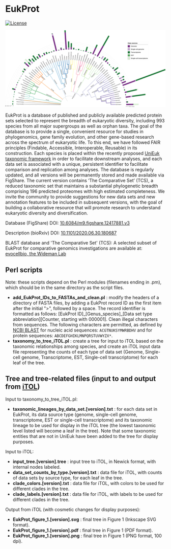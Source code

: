 # EukProt

[![License](https://img.shields.io/badge/license-GPLv3-blue.svg)](http://www.gnu.org/licenses/gpl.html)

![Tree representing relationships among data sets and counts by type](/iTOL/v03/EukProt_figure_1.v03.2021_11_22.png)

EukProt is a database of published and publicly available predicted protein sets selected to represent the breadth of eukaryotic diversity, including 993 species from all major supergroups as well as orphan taxa. The goal of the database is to provide a single, convenient resource for studies in phylogenomics, gene family evolution, and other gene-based research across the spectrum of eukaryotic life. To this end, we have followed FAIR principles (Findable, Accessible, Interoperable, Reusable) in its construction. Each species is placed within the recently proposed [UniEuk taxonomic framework](https://unieuk.org/) in order to facilitate downstream analyses, and each data set is associated with a unique, persistent identifier to facilitate comparison and replication among analyses. The database is regularly updated, and all versions will be permanently stored and made available via FigShare. The current version contains ‘The Comparative Set’ (TCS), a reduced taxonomic set that maintains a substantial phylogenetic breadth comprising 196 predicted proteomes with high estimated completeness. We invite the community to provide suggestions for new data sets and new annotation features to be included in subsequent versions, with the goal of building a collaborative resource that will promote research to understand eukaryotic diversity and diversification.

Database (FigShare) DOI: [10.6084/m9.figshare.12417881.v3](https://doi.org/10.6084/m9.figshare.12417881.v3)

Description (bioRxiv) DOI: [10.1101/2020.06.30.180687](https://doi.org/10.1101/2020.06.30.180687)

BLAST database and 'The Comparative Set' (TCS): A selected subset of EukProt for comparative genomics investigations are available at: [evocellbio, the Wideman Lab](http://evocellbio.com/eukprot/)

## Perl scripts

Note: these scripts depend on the Perl modules (filenames ending in .pm), which should be in the same directory as the script files.

- **add_EukProt_IDs_to_FASTAs_and_clean.pl** : modify the headers of a directory of FASTA files, by adding a EukProt record ID as the first item after the initial ">", followed by a space. The record identifier is formatted as follows: [EukProt ID]\_[Genus_species]\_[Data set type abbreviation][Counter, starting with 000001]. Clean illegal characters from sequences. The following characters are permitted, as defined by [NCBI BLAST](https://blast.ncbi.nlm.nih.gov/Blast.cgi?CMD=Web&PAGE_TYPE=BlastDocs&DOC_TYPE=BlastHelp) for nucleic acid sequences: ``ACGTNUKSYMWRBDHV`` and for protein sequences: ``ABCDEFGHIKLMNPQRSTUVWYZX*``.
- **taxonomy_to_tree_iTOL.pl** : create a tree for input to iTOL based on the taxonomic relationships among species, and create an iTOL input data file representing the counts of each type of data set (Genome, Single-cell genome, Transcriptome, EST, Single-cell transcriptome) for each leaf of the tree.

## Tree and tree-related files (input to and output from [iTOL](https://itol.embl.de))

Input to taxonomy_to_tree_iTOL.pl:
- **taxonomic_lineages_by_data_set.[version].txt** : for each data set in EukProt, its data source type (genome, single-cell genome, transcriptome, EST or single-cell transcriptome) and its taxonomic lineage to be used for display in the iTOL tree (the lowest taxonomic level listed will become a leaf in the tree). Note that some taxonomic entities that are not in UniEuk have been added to the tree for display purposes.

Input to iTOL:
- **input_tree.[version].tree** : input tree to iTOL, in Newick format, with internal nodes labeled.
- **data_set_counts_by_type.[version].txt** : data file for iTOL, with counts of data sets by source type, for each leaf in the tree.
- **clade_colors.[version].txt** : data file for iTOL, with colors to be used for different clades in the tree.
- **clade_labels.[version].txt** : data file for iTOL, with labels to be used for different clades in the tree.

Output from iTOL (with cosmetic changes for display purposes):
- **EukProt_figure_1.[version].svg** : final tree in Figure 1 (Inkscape SVG format).
- **EukProt_figure_1.[version].pdf** : final tree in Figure 1 (PDF format).
- **EukProt_figure_1.[version].png** : final tree in Figure 1 (PNG format, 100 dpi).
